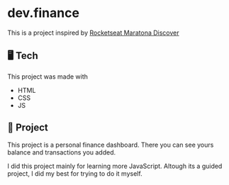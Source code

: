 # dev.finance

This is a project inspired by <a href="https://github.com/rocketseat-education/maratona-discover-01">Rocketseat Maratona Discover</a>

## 🖥️ Tech

This project was made with

- HTML
- CSS
- JS

## 📄 Project

This project is a personal finance dashboard.
There you can see yours balance and transactions you added.

I did this project mainly for learning more JavaScript. Altough its a guided project, I did my best for trying to do it myself.